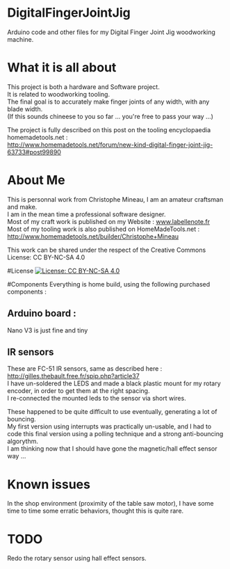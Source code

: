 # DigitalFingerJointJig
Arduino code and other files for my Digital Finger Joint Jig woodworking machine.  

# What it is all about
This project is both a hardware and Software project.  
It is related to woodworking tooling.  
The final goal is to accurately make finger joints of any width, with any blade width.  
(If this sounds chineese to you so far ... you're free to pass your way ...)  

The project is fully described on this post on the tooling encyclopaedia homemadetools.net :  
http://www.homemadetools.net/forum/new-kind-digital-finger-joint-jig-63733#post99890

# About Me
This is personnal work from Christophe Mineau, I am an amateur craftsman and make.  
I am in the mean time a professional software designer.  
Most of my craft work is published on my Website : www.labellenote.fr  
Most of my tooling work is also published on HomeMadeTools.net : http://www.homemadetools.net/builder/Christophe+Mineau   

This work can be shared under the respect of the Creative Commons License: CC BY-NC-SA 4.0  

#License
[![License: CC BY-NC-SA 4.0](https://img.shields.io/badge/License-CC%20BY--NC--SA%204.0-lightgrey.svg)](https://creativecommons.org/licenses/by-nc-sa/4.0/)  

#Components
Everything is home build, using the following purchased components :  
## Arduino board :
Nano V3 is just fine and tiny  
## IR sensors
These are FC-51 IR sensors, same as described here :  
http://gilles.thebault.free.fr/spip.php?article37  
I have un-soldered the LEDS and made a black plastic mount for my rotary encoder, in order to get them at the right spacing.  
I re-connected the mounted leds to the sensor via short wires.  

These happened to be quite difficult to use eventually, generating a lot of bouncing.  
My first version using interrupts was practically un-usable, and I had to code this final version using a polling technique 
and a strong anti-bouncing algorythm.  
I am thinking now that I should have gone the magnetic/hall effect sensor way ...  

# Known issues
In the shop environment (proximity of the table saw motor), I have some time to time some erratic behaviors,
thought this is quite rare.  

# TODO
Redo the rotary sensor using hall effect sensors.  


